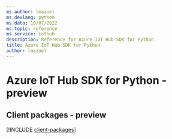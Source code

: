 ```yaml
---
ms.author: lmazuel
ms.devlang: python
ms.data: 10/07/2022
ms.topic: reference
ms.service: iothub
description: Reference for Azure IoT Hub SDK for Python
title: Azure IoT Hub SDK for Python
author: lmazuel
---
```

# Azure IoT Hub SDK for Python - preview

## Client packages - preview
[!INCLUDE [client-packages](iot-hub-client-index.md)]